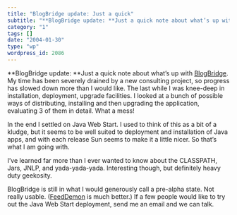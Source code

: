 ```yaml
---
title: "BlogBridge update: Just a quick"
subtitle: "**BlogBridge update: **Just a quick note about what’s up with BlogBridge"
category: "1"
tags: []
date: "2004-01-30"
type: "wp"
wordpress_id: 2086
---
```

**BlogBridge update: **Just a quick note about what’s up with [BlogBridge](http://www.blogbridge.com). My time has been severely drained by a new consulting project, so progress has slowed down more than I would like. The last while I was knee-deep in installation, deployment, upgrade facilities. I looked at a bunch of possible ways of distributing, installing and then upgrading the application, evaluating 3 of them in detail. What a mess! 

In the end I settled on Java Web Start. I used to think of this as a bit of a kludge, but it seems to be well suited to deployment and installation of Java apps, and with each release Sun seems to make it a little nicer. So that’s what I am going with.

I’ve learned far more than I ever wanted to know about the CLASSPATH, Jars, JNLP, and yada-yada-yada. Interesting though, but definitely heavy duty geekosity.

BlogBridge is still in what I would generously call a pre-alpha state. Not really usable. ([FeedDemon](http://www.feeddemon.com) is much better.) If a few people would like to try out the Java Web Start deployment, send me an email and we can talk.